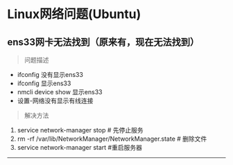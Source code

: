 # Linux网络问题(Ubuntu)
## ens33网卡无法找到（原来有，现在无法找到）
>问题描述
- ifconfig 没有显示ens33
- ifconfig 显示ens33
- nmcli device show 显示ens33
- 设置-网络没有显示有线连接
>解决方法
1. service network-manager stop # 先停止服务
2. rm -rf /var/lib/NetworkManager/NetworkManager.state # 删除文件
3. service network-manager start #重启服务器

---